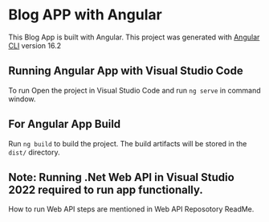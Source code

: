 # Blog APP with Angular
This Blog App is built with Angular. This project was generated with [Angular CLI](https://github.com/angular/angular-cli) version 16.2

## Running Angular App with Visual Studio Code
To run Open the project in Visual Studio Code and run `ng serve` in command window.

## For Angular App Build
Run `ng build` to build the project. The build artifacts will be stored in the `dist/` directory.

## Note: Running .Net Web API in Visual Studio 2022 required to run app functionally.
How to run Web API steps are mentioned in Web API Reposotory ReadMe.

